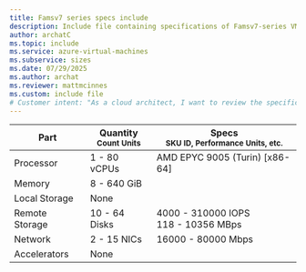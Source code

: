 ```yaml
---
title: Famsv7 series specs include
description: Include file containing specifications of Famsv7-series VM sizes.
author: archatC
ms.topic: include
ms.service: azure-virtual-machines
ms.subservice: sizes
ms.date: 07/29/2025
ms.author: archat
ms.reviewer: mattmcinnes
ms.custom: include file
# Customer intent: "As a cloud architect, I want to review the specifications for Famsv7 series VMs, so that I can determine the appropriate instance sizes for my application workloads."
---
```

| Part | Quantity <br><sup>Count Units | Specs <br><sup>SKU ID, Performance Units, etc.  |
|---|---|---|
| Processor      | 1 - 80 vCPUs       | AMD EPYC 9005 (Turin) [x86-64]                               |
| Memory         | 8 - 640 GiB          |                                  |
| Local Storage  | None           |                                |
| Remote Storage | 10 - 64 Disks    | 4000 - 310000 IOPS <br>118 - 10356 MBps   |
| Network        | 2 - 15 NICs          | 16000 - 80000 Mbps                          |
| Accelerators   | None              |                                   |
